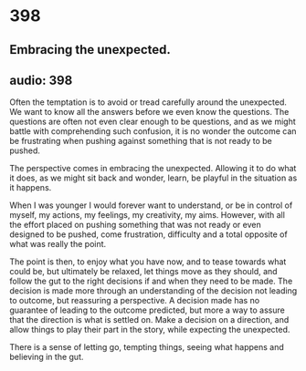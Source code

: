 # 398
## Embracing the unexpected.
audio: 398
---

Often the temptation is to avoid or tread carefully around the unexpected. We want to know all the answers before we even know the questions. The questions are often not even clear enough to be questions, and as we might battle with comprehending such confusion, it is no wonder the outcome can be frustrating when pushing against something that is not ready to be pushed.

The perspective comes in embracing the unexpected. Allowing it to do what it does, as we might sit back and wonder, learn, be playful in the situation as it happens.

When I was younger I would forever want to understand, or be in control of myself, my actions, my feelings, my creativity, my aims. However, with all the effort placed on pushing something that was not ready or even designed to be pushed, come frustration, difficulty and a total opposite of what was really the point.

The point is then, to enjoy what you have now, and to tease towards what could be, but ultimately be relaxed, let things move as they should, and follow the gut to the right decisions if and when they need to be made. The decision is made more through an understanding of the decision not leading to outcome, but reassuring a perspective. A decision made has no guarantee of leading to the outcome predicted, but more a way to assure that the direction is what is settled on. Make a decision on a direction, and allow things to play their part in the story, while expecting the unexpected. 

There is a sense of letting go, tempting things, seeing what happens and believing in the gut.
